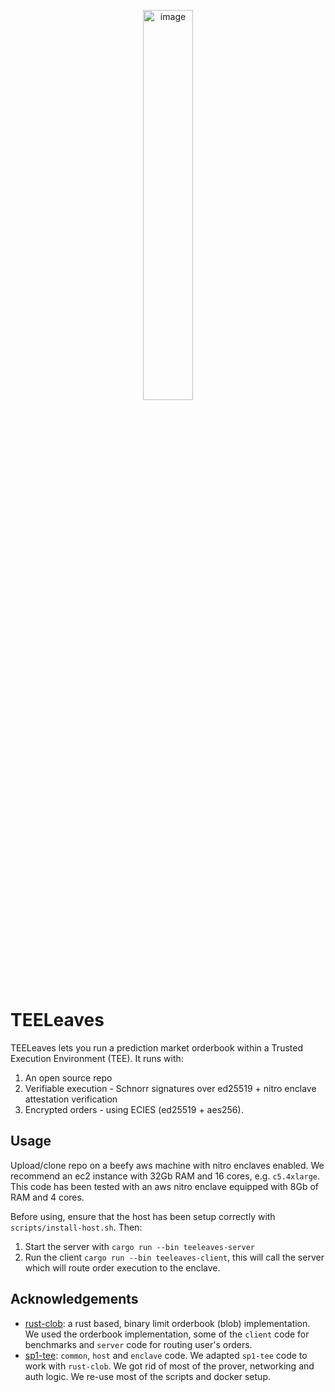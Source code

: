 <p align="center">
  <img alt="image" src="https://github.com/user-attachments/assets/cf2072b0-9e35-4591-94e7-a239ec060cd4" width="40%" />
</p>

# TEELeaves

TEELeaves lets you run a prediction market orderbook within a Trusted Execution Environment (TEE). It runs with:

1. An open source repo
2. Verifiable execution - Schnorr signatures over ed25519 + nitro enclave attestation verification
3. Encrypted orders - using ECIES (ed25519 + aes256).

## Usage

Upload/clone repo on a beefy aws machine with nitro enclaves enabled. We recommend an ec2 instance with 32Gb RAM and 16 cores, e.g. `c5.4xlarge`. This code has been tested with an aws nitro enclave equipped with 8Gb of RAM and 4 cores. 

Before using, ensure that the host has been setup correctly with `scripts/install-host.sh`. Then:

1. Start the server with `cargo run --bin teeleaves-server`
2. Run the client `cargo run --bin teeleaves-client`, this will call the server which will route order execution to the enclave.

## Acknowledgements

- [rust-clob](https://github.com/dmpierre/rust-clob): a rust based, binary limit orderbook (blob) implementation. We used the orderbook implementation, some of the `client` code for benchmarks and `server` code for routing user's orders.
- [sp1-tee](https://github.com/succinctlabs/sp1-tee/tree/main): `common`, `host` and `enclave` code. We adapted `sp1-tee` code to work with `rust-clob`. We got rid of most of the prover, networking and auth logic. We re-use most of the scripts and docker setup.
